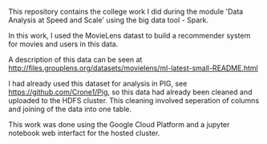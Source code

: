 This repository contains the college work I did during the module 'Data Analysis at Speed and Scale' using the big data tool - Spark.

In this work, I used the MovieLens datast to build a recommender system for movies and users in this data.

A description of this data can be seen at http://files.grouplens.org/datasets/movielens/ml-latest-small-README.html

I had already used this dataset for analysis in PIG, see https://github.com/Crone1/Pig, so this data had already been cleaned and uploaded to the HDFS cluster. This cleaning involved seperation of columns and joining of the data into one table.

This work was done using the Google Cloud Platform and a jupyter notebook web interfact for the hosted cluster.
